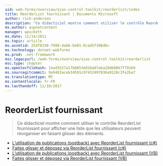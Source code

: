 ```yaml
---
uid: web-forms/overview/ajax-control-toolkit/reorderlist/index
title: ReorderList fournissant | Documents Microsoft
author: rick-anderson
description: "Ce didacticiel montre comment utiliser le contrôle ReorderList fournissant pour afficher une liste que les utilisateurs peuvent réorganiser en faisant glisser des éléments."
ms.author: aspnetcontent
manager: wpickett
ms.date: 11/14/2011
ms.topic: article
ms.assetid: 25df8150-7999-4ab6-b401-0cad5f396d6c
ms.technology: dotnet-webforms
ms.prod: .net-framework
msc.legacyurl: /web-forms/overview/ajax-control-toolkit/reorderlist
msc.type: chapter
ms.openlocfilehash: 14ad3527a17b0853dd10a07aba28d60867f79169
ms.sourcegitcommit: 9a9483aceb34591c97451997036a9120c3fe2baf
ms.translationtype: MT
ms.contentlocale: fr-FR
ms.lasthandoff: 11/10/2017
---
```

<a name="reorderlist"></a>ReorderList fournissant
====================
> Ce didacticiel montre comment utiliser le contrôle ReorderList fournissant pour afficher une liste que les utilisateurs peuvent réorganiser en faisant glisser des éléments.


- [L’utilisation de publications (postback) avec ReorderList fournissant (c#)](using-postbacks-with-reorderlist-cs.md)
- [Faites glisser et déposez via ReorderList fournissant (c#)](drag-and-drop-via-reorderlist-cs.md)
- [L’utilisation de publications (postback) avec ReorderList fournissant (VB)](using-postbacks-with-reorderlist-vb.md)
- [Faites glisser et déposez via ReorderList fournissant (VB)](drag-and-drop-via-reorderlist-vb.md)
